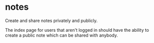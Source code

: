 # notes
Create and share notes privately and publicly.

The index page for users that aren't logged in should have the ability to create a public note which can be shared with anybody.

